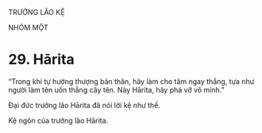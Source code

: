TRƯỞNG LÃO KỆ

NHÓM MỘT

# 29. Hārita

“Trong khi tự hướng thượng bản thân, hãy làm cho tâm ngay thẳng, tựa như người làm tên uốn thẳng cây tên. Này Hārita, hãy phá vỡ vô minh.”

Đại đức trưởng lão Hārita đã nói lời kệ như thế.

Kệ ngôn của trưởng lão Hārita.

